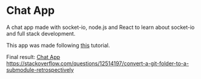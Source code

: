 # Chat App

A chat app made with socket-io, node.js and React to learn about socket-io and full stack development.

This app was made following [this](https://www.youtube.com/watch?v=ZwFA3YMfkoc&t=335s) tutorial.

Final result: [Chat App](https://5f27125deba2c1d04f7cb9ee--yt-party-react.netlify.app/)
https://stackoverflow.com/questions/12514197/convert-a-git-folder-to-a-submodule-retrospectively

